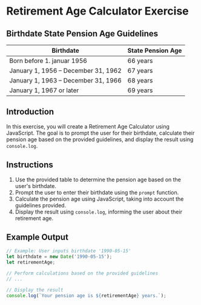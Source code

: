 # Retirement Age Calculator Exercise
## Birthdate State Pension Age Guidelines

| Birthdate                           | State Pension Age  |
|--------------------------------------|--------------------|
| Born before 1. januar 1956            | 66 years         |
| January 1, 1956 – December 31, 1962   | 67 years           |
| January 1, 1963 – December 31, 1966   | 68 years           |
| January 1, 1967 or later              | 69 years           |


## Introduction

In this exercise, you will create a Retirement Age Calculator using JavaScript. The goal is to prompt the user for their birthdate, calculate their pension age based on the provided guidelines, and display the result using `console.log`.

## Instructions

1. Use the provided table to determine the pension age based on the user's birthdate.
2. Prompt the user to enter their birthdate using the `prompt` function.
3. Calculate the pension age using JavaScript, taking into account the guidelines provided.
4. Display the result using `console.log`, informing the user about their retirement age.

## Example Output

```javascript
// Example: User inputs birthdate '1990-05-15'
let birthdate = new Date('1990-05-15');
let retirementAge;

// Perform calculations based on the provided guidelines
// ...

// Display the result
console.log(`Your pension age is ${retirementAge} years.`);
